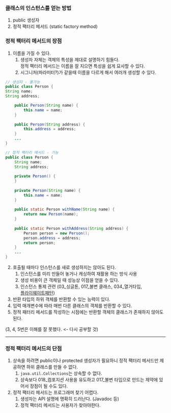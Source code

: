 ### 클래스의 인스턴스를 얻는 방법
1. public 생성자
2. 정적 팩터리 메서드 (static factory method)

### 정적 팩터리 메서드의 장점
1. 이름을 가질 수 있다.   
    1) 생성자 자체는 객체의 특성을 제대로 설명하기 힘들다.   
정적 팩터리 메서드는 이름을 잘 지으면 특성을 쉽게 묘사할 수 있다.   
    2) 시그니처(파라미터?)가 같을때 이름을 다르게 해서 여러개 생성할 수 있다.
``` java
// 생성자 - 불가능
public class Person {
String name;
String address;

    public Person(String name) {
        this.name = name;
    }
    
    public Person(String address) {
        this.address = address;
    }
    ...
}
```

``` java
// 정적 팩터리 메서드 - 가능
public class Person {
    String name;
    String address;
    
    private Person() {
    }
    
    private Person(String name) {
	    this.name = name;
    }
    
    public static Person withName(String name) {
        return new Person(name);
    }
    
    public static Person withAddress(String address) {
        Person person = new Person();
    	person.address = address;
        return person;
    }
    ...
}
```
2. 호출될 때마다 인스턴스를 새로 생성하지는 않아도 된다.   
   1) 인스턴스를 미리 만들어 놓거나 캐싱하여 재활용 하는 방식 사용
   2) 생성 비용이 큰 객체일 때 성능상 이점을 얻을 수 있다.
   3) 인스턴스 통제 관련 (03_싱글톤, 017_불변 클래스, 034_열거타입,     
[플라이웨이트패턴](https://inpa.tistory.com/entry/GOF-%F0%9F%92%A0-Flyweight-%ED%8C%A8%ED%84%B4-%EC%A0%9C%EB%8C%80%EB%A1%9C-%EB%B0%B0%EC%9B%8C%EB%B3%B4%EC%9E%90))
3. 반환 타입의 하위 객체를 반환할 수 있는 능력이 있다.
4. 입력 매개변수에 따라 매번 다른 클래스의 객체를 반환할 수 있다.
5. 정적 패터리 메서드를 작성하는 시점에는 반환할 객체의 클래스가 존재하지 않아도 된다.

(3, 4, 5번은 이해를 잘 못했다. <- 다시 공부할 것)

---
### 정적 팩터리 메서드의 단점
1. 상속을 하려면 public이나 protected 생성자가 필요하니 정적 팩터리 메서드만 제공하면 하위 클래스를 만들 수 없다.   
   1) `java.util.Collections`는 상속할 수 없다.
   2) 상속보다 018_컴포지션 사용을 유도하고 017_불변 타입으로 만드는 제약에 있어서 장점이 될 수도 있다.
2. 정적 팩터리 메서드는 프로그래머 찾기 어렵다.   
   1) 생성자는 API 설명에 명확히 드러난다. (Javadoc 등)   
   2) 정적 팩터리 메서드는 사용자가 찾아야한다.